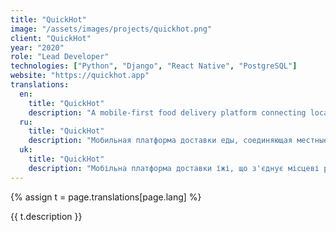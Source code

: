 ```yaml
---
title: "QuickHot"
image: "/assets/images/projects/quickhot.png"
client: "QuickHot"
year: "2020"
role: "Lead Developer"
technologies: ["Python", "Django", "React Native", "PostgreSQL"]
website: "https://quickhot.app"
translations:
  en:
    title: "QuickHot"
    description: "A mobile-first food delivery platform connecting local restaurants with customers through an intuitive ordering system."
  ru:
    title: "QuickHot"
    description: "Мобильная платформа доставки еды, соединяющая местные рестораны с клиентами через интуитивную систему заказов."
  uk:
    title: "QuickHot"
    description: "Мобільна платформа доставки їжі, що з'єднує місцеві ресторани з клієнтами через інтуїтивну систему замовлень."
---
```


{% assign t = page.translations[page.lang] %}

{{ t.description }} 